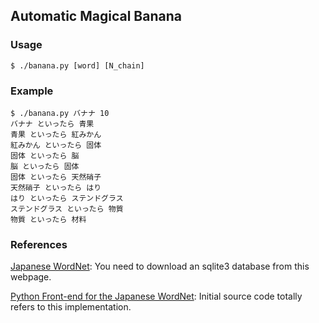 ## Automatic Magical Banana

### Usage

```
$ ./banana.py [word] [N_chain]
```

### Example

```
$ ./banana.py バナナ 10
バナナ といったら 青果
青果 といったら 紅みかん
紅みかん といったら 固体
固体 といったら 脳
脳 といったら 固体
固体 といったら 天然硝子
天然硝子 といったら はり
はり といったら ステンドグラス
ステンドグラス といったら 物質
物質 といったら 材料
```

### References

[Japanese WordNet](http://compling.hss.ntu.edu.sg/wnja/): You need to download an sqlite3 database from this webpage.

[Python Front-end for the Japanese WordNet](http://subtech.g.hatena.ne.jp/y_yanbe/20090314/): Initial source code totally refers to this implementation.
